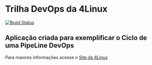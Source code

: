 # Trilha DevOps da 4Linux

<!-- Altere a Flag abaixo com sua URL do Travis -->
[![Build Status](https://travis-ci.org/jairofernandes/DevOpsLab-HelloWorld.svg?branch=master)](https://travis-ci.org/jairofernandes/DevOpsLab-HelloWorld)

## Aplicação criada para exemplificar o Ciclo de uma PipeLine DevOps


Para maiores informações acesse o [Site da 4Linux](https://www.4linux.com.br/cursos/devops)
